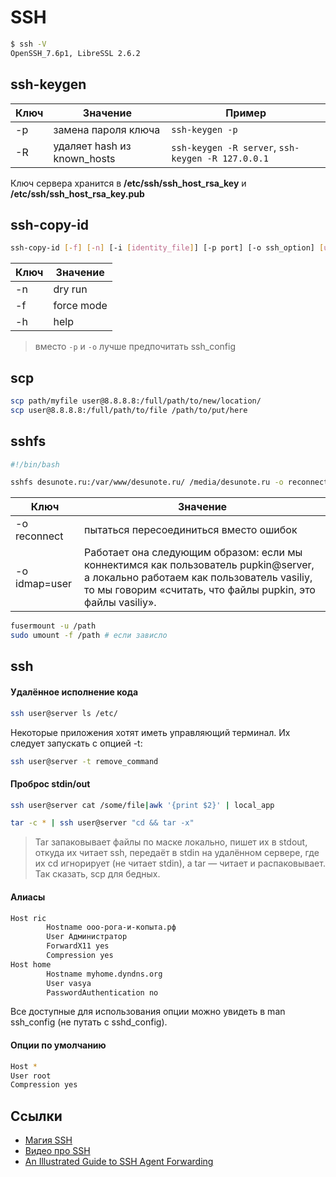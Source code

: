 # SSH

```bash
$ ssh -V
OpenSSH_7.6p1, LibreSSL 2.6.2
```

## ssh-keygen
| Ключ | Значение | Пример |
| --- | --- | --- |
| -p | замена пароля ключа | `ssh-keygen -p` |
| -R | удаляет hash из known_hosts | `ssh-keygen -R server`, `ssh-keygen -R 127.0.0.1` |

Ключ сервера хранится в **/etc/ssh/ssh_host_rsa_key** и **/etc/ssh/ssh_host_rsa_key.pub**

## ssh-copy-id

```bash
ssh-copy-id [-f] [-n] [-i [identity_file]] [-p port] [-o ssh_option] [user@]hostname
```

| Ключ | Значение |
| --- | --- |
| -n | dry run |
| -f | force mode |
| -h | help |

> вместо `-p` и `-o` лучше предпочитать ssh_config


## scp
```bash
scp path/myfile user@8.8.8.8:/full/path/to/new/location/
scp user@8.8.8.8:/full/path/to/file /path/to/put/here
```


## sshfs
```bash
#!/bin/bash

sshfs desunote.ru:/var/www/desunote.ru/ /media/desunote.ru -o reconnect
```
| Ключ | Значение |
| --- | --- |
| -o reconnect | пытаться пересоединиться вместо ошибок |
| -o idmap=user | Работает она следующим образом: если мы коннектимся как пользователь pupkin@server, а локально работаем как пользователь vasiliy, то мы говорим «считать, что файлы pupkin, это файлы vasiliy». |

```bash
fusermount -u /path
sudo umount -f /path # если зависло
```

## ssh
#### Удалённое исполнение кода
```bash
ssh user@server ls /etc/
```
Некоторые приложения хотят иметь управляющий терминал. Их следует запускать с опцией -t:
```bash
ssh user@server -t remove_command
```

#### Проброс stdin/out
```bash
ssh user@server cat /some/file|awk '{print $2}' | local_app
```
```bash
tar -c * | ssh user@server "cd && tar -x"
```
> Tar запаковывает файлы по маске локально, пишет их в stdout, откуда их читает ssh, передаёт в stdin на удалённом сервере, где их cd игнорирует (не читает stdin), а tar — читает и распаковывает. Так сказать, scp для бедных.

#### Алиасы
```bash
Host ric
        Hostname ооо-рога-и-копыта.рф
        User Администратор
        ForwardX11 yes
        Compression yes
Host home
        Hostname myhome.dyndns.org
        User vasya
        PasswordAuthentication no
```
[//]: # (TODO опробовать ForwardX11 yes)
Все доступные для использования опции можно увидеть в man ssh_config (не путать с sshd_config).


#### Опции по умолчанию
```bash
Host *
User root
Compression yes
```


## Ссылки
* [Магия SSH](https://habr.com/post/331348/)
* [Видео про SSH](https://vimeo.com/54505525)
* [An Illustrated Guide to SSH Agent Forwarding](http://www.unixwiz.net/techtips/ssh-agent-forwarding.html)
